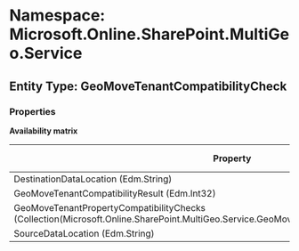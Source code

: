 # Namespace: Microsoft.Online.SharePoint.MultiGeo.Service

## Entity Type: GeoMoveTenantCompatibilityCheck

### Properties

**Availability matrix**

Property | SPO | SP 2019 | SP 2016 | SP 2013
----------|-----|---------|---------|--------
DestinationDataLocation (Edm.String) | ✔ | ✖ | ✖ | ✖
GeoMoveTenantCompatibilityResult (Edm.Int32) | ✔ | ✖ | ✖ | ✖
GeoMoveTenantPropertyCompatibilityChecks (Collection(Microsoft.Online.SharePoint.MultiGeo.Service.GeoMoveTenantPropertyCompatibilityCheck)) | ✔ | ✖ | ✖ | ✖
SourceDataLocation (Edm.String) | ✔ | ✖ | ✖ | ✖

